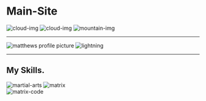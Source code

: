 # Main-Site

<div class="top-container">
  <img class="top-cloud" src="C:\Users\mkouk24\Documents\Web Development\CSS-My Site\Images\cloud.png" alt="cloud-img">
  <img class="bottom-cloud" src="C:\Users\mkouk24\Documents\Web Development\CSS-My Site\Images\cloud.png" alt="cloud-img">
  <img src="C:\Users\mkouk24\Documents\Web Development\CSS-My Site\Images\mountain.png" alt="mountain-img">
</div>
<hr>
<div class="middle-container">
  <div class="profile">
    <img class="profile-picture" src="C:\Users\mkouk24\Documents\Web Development\CSS-My Site\Images\thumbnail2.jpg" alt="matthews profile picture">
    <img class="lightning" src="https://media.giphy.com/media/vt2UahsYgKKIg/giphy.gif" alt="lightning">
  </div>
  <hr>
  <div class="skills">
    <h2>My Skills.</h2>
    <div class="skill-row">
      <img class="martial-arts" src="C:\Users\mkouk24\Desktop/martial-arts.jpg" alt="martial-arts">
      <img class="gif" src="https://media.giphy.com/media/3o7btNhMBytxAM6YBa/giphy.gif" alt="matrix">
    </div>
    <div class="skill-row">
      <img class="matrix-code" src="https://media.giphy.com/media/10zxDv7Hv5RF9C/giphy.gif" alt="matrix-code">
    </div>
  </div>
